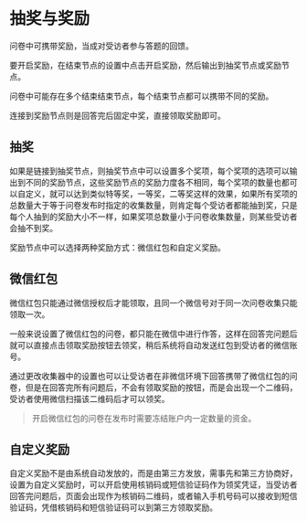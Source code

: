 # 抽奖与奖励

问卷中可携带奖励，当成对受访者参与答题的回馈。

要开启奖励，在结束节点的设置中点击开启奖励，然后输出到抽奖节点或奖励节点。

问卷中可能存在多个结束结束节点，每个结束节点都可以携带不同的奖励。

连接到奖励节点则是回答完后固定中奖，直接领取奖励即可。

## 抽奖
如果是链接到抽奖节点，则抽奖节点中可以设置多个奖项，每个奖项的选项可以输出到不同的奖励节点，这些奖励节点的奖励力度各不相同，每个奖项的数量也都可以自定义，就可以达到类似特等奖，一等奖，二等奖这样的效果，如果所有奖项的总数量大于等于问卷发布时指定的收集数量，则肯定每个受访者都能抽到奖，只是每个人抽到的奖励大小不一样，如果奖项总数量小于问卷收集数量，则某些受访者会抽不到奖。

奖励节点中可以选择两种奖励方式：微信红包和自定义奖励。

## 微信红包
微信红包只能通过微信授权后才能领取，且同一个微信号对于同一次问卷收集只能领取一次。

一般来说设置了微信红包的问卷，都只能在微信中进行作答，这样在回答完问题后就可以直接点击领取奖励按钮去领奖，稍后系统将自动发送红包到受访者的微信账号。

通过更改收集器中的设置也可以让受访者在非微信环境下回答携带了微信红包的问卷，但是在回答完所有问题后，不会有领取奖励的按钮，而是会出现一个二维码，受访者使用微信扫描该二维码后才可以领奖。

> 开启微信红包的问卷在发布时需要冻结账户内一定数量的资金。

## 自定义奖励
自定义奖励不是由系统自动发放的，而是由第三方发放，需事先和第三方协商好，设置为自定义奖励时，可以开启使用核销码或短信验证码作为领奖凭证，当受访者回答完问题后，页面会出现作为核销码二维码，或者输入手机号码可以接收到短信验证码，凭借核销码和短信验证码可以到第三方领取奖励。